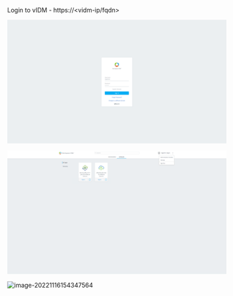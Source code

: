 Login to vIDM - https://<vidm-ip/fqdn>

![image-20221116154225392](./assets/image-20221116154225392.png)

![image-20221116154258062](./assets/image-20221116154258062.png)

![image-20221116154347564](./assets/image-20221116154347564.png)